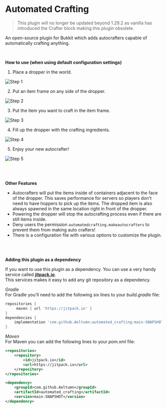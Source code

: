 # Automated Crafting
> This plugin will no longer be updated beyond 1.29.2 as vanilla has introduced the Crafter block making this plugin obsolete.

An open-source plugin for Bukkit which adds autocrafters capable of automatically crafting anything.

<br/>

**How to use (when using default configuration settings)**

1) Place a dropper in the world.

![Step 1](https://i.ibb.co/Mg3hKbD/2019-08-16-16-13-13.png)


2) Put an item frame on any side of the dropper.

![Step 2](https://i.ibb.co/vccK0T8/2019-08-16-16-13-21.png)


3) Put the item you want to craft in the item frame.

![Step 3](https://i.ibb.co/fxQ3p96/2019-08-16-16-13-30.png)

4) Fill up the dropper with the crafting ingredients.

![Step 4](https://i.ibb.co/5nCPpct/2019-08-16-16-13-44.png)

5) Enjoy your new autocrafter!

![Step 5](https://i.ibb.co/6Nqq03s/2019-08-16-16-13-50.png)

<br/><br/>

**Other Features**
- Autocrafters will put the items inside of containers adjacent to the face of the dropper. This saves performance for servers so players don't need to have hoppers to pick up the items. The dropped item is also always spawned in the same location right in front of the dropper.
- Powering the dropper will stop the autocrafting process even if there are still items inside.
- Deny users the permission `automatedcrafting.makeautocrafters` to prevent them from making auto crafters!
- There is a configuration file with various options to customize the plugin.

<br/> <br/>

**Adding this plugin as a dependency**

If you want to use this plugin as a dependency. You can use a very handy service called [**jitpack.io**](https://jitpack.io/). <br/>
This services makes it easy to add any git repository as a dependency.

_Gradle_<br/>
For Gradle you'll need to add the following six lines to your _build.gradle_ file:
```gradle
repositories {
     maven { url 'https://jitpack.io' }
}
dependencies {
    implementation 'com.github.Aeltumn:automated_crafting:main-SNAPSHOT'
}
```

_Maven_<br/>
For Maven you can add the following lines to your _pom.xml_ file:
```xml
<repositories>
    <repository>
        <id>jitpack.io</id>
        <url>https://jitpack.io</url>
    </repository>
</repositories>

<dependency>
    <groupId>com.github.Aeltumn</groupId>
    <artifactId>automated_crafting</artifactId>
    <version>main-SNAPSHOT</version>
</dependency>
```
